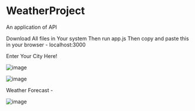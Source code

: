 # WeatherProject
An application of API

Download All files in Your system
Then run app.js
Then copy and paste this in your browser  - localhost:3000

Enter Your City Here!

![image](https://user-images.githubusercontent.com/84848073/187041088-deb0f85a-7ca5-49ee-8998-fd7067558953.png)

![image](https://user-images.githubusercontent.com/84848073/187041429-0d0e62c5-4859-411d-9e26-6fdfa6e9b96e.png)


Weather Forecast - 

![image](https://user-images.githubusercontent.com/84848073/187041438-7148b139-acf0-48ca-b6f2-542157a6e554.png)


